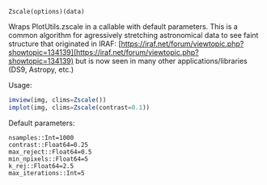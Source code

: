 ```
Zscale(options)(data)
```

Wraps PlotUtils.zscale in a callable with default parameters. This is a common algorithm for agressively stretching astronomical data to see faint structure that originated in IRAF: [https://iraf.net/forum/viewtopic.php?showtopic=134139](https://iraf.net/forum/viewtopic.php?showtopic=134139) but is now seen in many other applications/libraries (DS9, Astropy, etc.)

Usage:

```julia
imview(img, clims=Zscale())
implot(img, clims=Zscale(contrast=0.1))
```

Default parameters:

```
nsamples::Int=1000
contrast::Float64=0.25
max_reject::Float64=0.5
min_npixels::Float64=5
k_rej::Float64=2.5
max_iterations::Int=5
```
